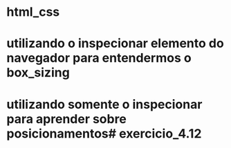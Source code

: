 # html_css
# utilizando o inspecionar elemento do navegador para entendermos o box_sizing
# utilizando somente o inspecionar para aprender sobre posicionamentos# exercicio_4.12
